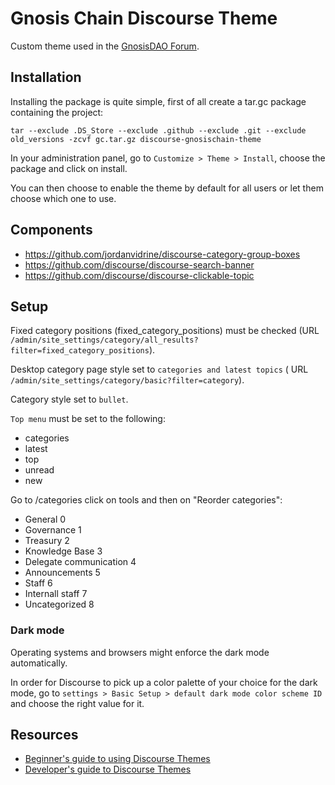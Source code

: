 # Gnosis Chain Discourse Theme

Custom theme used in the [GnosisDAO Forum](https://forum.gnosis.io/).

## Installation

Installing the package is quite simple, first of all create a tar.gc package containing the project:

```
tar --exclude .DS_Store --exclude .github --exclude .git --exclude old_versions -zcvf gc.tar.gz discourse-gnosischain-theme
```

In your administration panel, go to `Customize > Theme > Install`, choose the package and click on install.

You can then choose to enable the theme by default for all users or let them choose which one to use.

## Components

- https://github.com/jordanvidrine/discourse-category-group-boxes
- https://github.com/discourse/discourse-search-banner
- https://github.com/discourse/discourse-clickable-topic


## Setup

Fixed category positions (fixed_category_positions) must be checked (URL `/admin/site_settings/category/all_results?filter=fixed_category_positions`).


Desktop category page style set to `categories and latest topics` ( URL `/admin/site_settings/category/basic?filter=category`).

Category style set to `bullet`.

`Top menu` must be set to the following:
- categories
- latest
- top
- unread
- new

Go to /categories click on tools and then on "Reorder categories":
- General 0
- Governance 1
- Treasury 2
- Knowledge Base 3
- Delegate communication 4
- Announcements 5
- Staff 6
- Internall staff 7
- Uncategorized 8


### Dark mode

Operating systems and browsers might enforce the dark mode automatically.

In order for Discourse to pick up a color palette of your choice for the dark mode, go to `settings > Basic Setup > default dark mode color scheme ID` and choose the right value for it.


## Resources
- [Beginner's guide to using Discourse Themes](https://meta.discourse.org/t/beginners-guide-to-using-discourse-themes/91966)
- [Developer's guide to Discourse Themes](https://meta.discourse.org/t/developer-s-guide-to-discourse-themes/93648)
